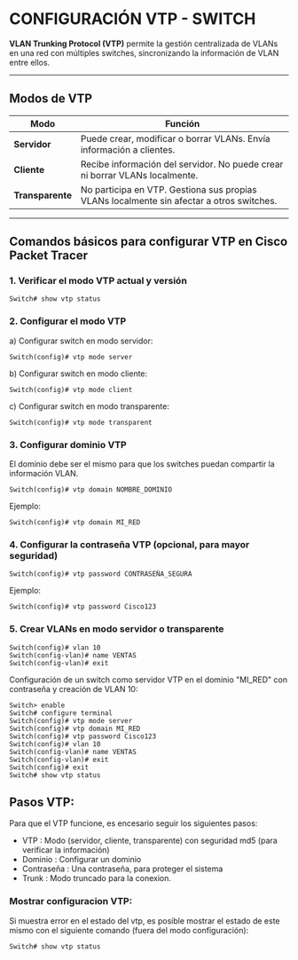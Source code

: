 # CONFIGURACIÓN VTP - SWITCH

**VLAN Trunking Protocol (VTP)** permite la gestión centralizada de VLANs en una red con múltiples switches, sincronizando la información de VLAN entre ellos.

---

## Modos de VTP

| Modo           | Función                                                                                   |
|----------------|-------------------------------------------------------------------------------------------|
| **Servidor**   | Puede crear, modificar o borrar VLANs. Envía información a clientes.                      |
| **Cliente**    | Recibe información del servidor. No puede crear ni borrar VLANs localmente.               |
| **Transparente** | No participa en VTP. Gestiona sus propias VLANs localmente sin afectar a otros switches. |

---

## Comandos básicos para configurar VTP en Cisco Packet Tracer

### 1. Verificar el modo VTP actual y versión
```plaintext
Switch# show vtp status
```

### 2. Configurar el modo VTP
a) Configurar switch en modo servidor:
```
Switch(config)# vtp mode server
```
b) Configurar switch en modo cliente:
```
Switch(config)# vtp mode client
```
c) Configurar switch en modo transparente:
```
Switch(config)# vtp mode transparent
```

### 3. Configurar dominio VTP

El dominio debe ser el mismo para que los switches puedan compartir la información VLAN.
```
Switch(config)# vtp domain NOMBRE_DOMINIO
```
Ejemplo:
```
Switch(config)# vtp domain MI_RED
```
### 4. Configurar la contraseña VTP (opcional, para mayor seguridad)

```
Switch(config)# vtp password CONTRASEÑA_SEGURA
```
Ejemplo:
```
Switch(config)# vtp password Cisco123
```
### 5. Crear VLANs en modo servidor o transparente
```
Switch(config)# vlan 10
Switch(config-vlan)# name VENTAS
Switch(config-vlan)# exit
```

Configuración de un switch como servidor VTP en el dominio "MI_RED" con contraseña y creación de VLAN 10:
```
Switch> enable
Switch# configure terminal
Switch(config)# vtp mode server
Switch(config)# vtp domain MI_RED
Switch(config)# vtp password Cisco123
Switch(config)# vlan 10
Switch(config-vlan)# name VENTAS
Switch(config-vlan)# exit
Switch(config)# exit
Switch# show vtp status
```
## Pasos VTP:

Para que el VTP funcione, es encesario seguir los siguientes pasos:
- VTP : Modo (servidor, cliente, transparente) con seguridad md5 (para verificar la información)
- Dominio : Configurar un dominio
- Contraseña : Una contraseña, para proteger el sistema
- Trunk : Modo truncado para la conexion.

### Mostrar configuracion VTP:
Si muestra error en el estado del vtp, es posible mostrar el estado de este mismo con el siguiente comando (fuera del modo configuración):
```
Switch# show vtp status
```